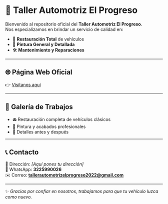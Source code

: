 # 🚗 Taller Automotriz El Progreso

Bienvenido al repositorio oficial del **Taller Automotriz El Progreso**.  
Nos especializamos en brindar un servicio de calidad en:

- 🔧 **Restauración Total** de vehículos  
- 🎨 **Pintura General y Detallada**  
- 🛠️ **Mantenimiento y Reparaciones**  

---

## 🌐 Página Web Oficial
👉 [Visítanos aquí](https://tallerelprogreso.github.io/TallerElProgreso/index.html)

---

## 📸 Galería de Trabajos
- 🚘 Restauración completa de vehículos clásicos  
- 🎨 Pintura y acabados profesionales  
- 🔩 Detalles antes y después  

---

## 📞 Contacto
📍 Dirección: *[Aquí pones tu dirección]*  
📱 WhatsApp: **3225990026**  
✉️ Correo: **tallerautomotrizelprogreso2022@gmail.com**

---

✨ *Gracias por confiar en nosotros, trabajamos para que tu vehículo luzca como nuevo.*
